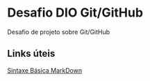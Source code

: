 # Desafio DIO Git/GitHub
Desafio de projeto sobre Git/GitHub

## Links úteis
[Sintaxe Básica MarkDown](https://www.markdownguide.org/basic-syntax/)
